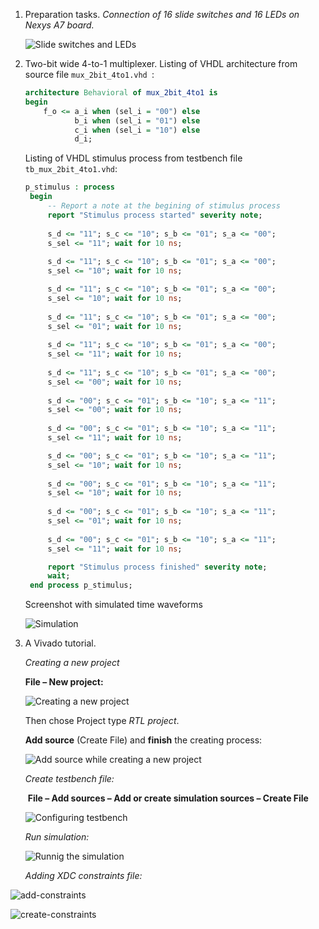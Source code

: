 1. Preparation tasks.
   *Connection of 16 slide switches and 16 LEDs on Nexys A7 board.*

   ![Slide switches and LEDs](Images/slide-switches.png)
   
   
   
2. Two-bit wide 4-to-1 multiplexer.
   Listing of VHDL architecture from source file `mux_2bit_4to1.vhd `:

   ```vhdl
   architecture Behavioral of mux_2bit_4to1 is
   begin  
       f_o <= a_i when (sel_i = "00") else
              b_i when (sel_i = "01") else
              c_i when (sel_i = "10") else
              d_i;
   ```

   Listing of VHDL stimulus process from testbench file `tb_mux_2bit_4to1.vhd`:

   ```vhdl
   p_stimulus : process
    begin
        -- Report a note at the begining of stimulus process
        report "Stimulus process started" severity note;
        
        s_d <= "11"; s_c <= "10"; s_b <= "01"; s_a <= "00";
        s_sel <= "11"; wait for 10 ns;
        
        s_d <= "11"; s_c <= "10"; s_b <= "01"; s_a <= "00";
        s_sel <= "10"; wait for 10 ns;
   
        s_d <= "11"; s_c <= "10"; s_b <= "01"; s_a <= "00";
        s_sel <= "10"; wait for 10 ns;
        
        s_d <= "11"; s_c <= "10"; s_b <= "01"; s_a <= "00";
        s_sel <= "01"; wait for 10 ns;
        
        s_d <= "11"; s_c <= "10"; s_b <= "01"; s_a <= "00";
        s_sel <= "11"; wait for 10 ns;
        
        s_d <= "11"; s_c <= "10"; s_b <= "01"; s_a <= "00";
        s_sel <= "00"; wait for 10 ns;
        
        s_d <= "00"; s_c <= "01"; s_b <= "10"; s_a <= "11";
        s_sel <= "00"; wait for 10 ns;
        
        s_d <= "00"; s_c <= "01"; s_b <= "10"; s_a <= "11";
        s_sel <= "11"; wait for 10 ns;
   
        s_d <= "00"; s_c <= "01"; s_b <= "10"; s_a <= "11";
        s_sel <= "10"; wait for 10 ns;
        
        s_d <= "00"; s_c <= "01"; s_b <= "10"; s_a <= "11";
        s_sel <= "10"; wait for 10 ns;
        
        s_d <= "00"; s_c <= "01"; s_b <= "10"; s_a <= "11";
        s_sel <= "01"; wait for 10 ns;
        
        s_d <= "00"; s_c <= "01"; s_b <= "10"; s_a <= "11";
        s_sel <= "11"; wait for 10 ns;
   
        report "Stimulus process finished" severity note;
        wait;
    end process p_stimulus;
   ```


   Screenshot with simulated time waveforms

   ![Simulation](Images/mux_2bit_4to1_simulation.png)

   

3. A Vivado tutorial. 

   *Creating a new project*

   **File – New project:**

   ![Creating a new project](Images/vivaldo_new-project.png)

   Then chose Project type *RTL project*. 

   **Add source** (Create File) and **finish** the creating process:

   ![Add source while creating a new project](Images/vivaldo_add-source.png)

   *Create testbench file:*

   ​	**File – Add sources – Add or create simulation sources – Create File**

   ![Configuring testbench](Images/vivaldo_add-testbench.png)

   *Run simulation:*
   
   ![Runnig the simulation](Images/vivaldo_run-simulation.png)
   
   *Adding XDC constraints file:*

![add-constraints](Images/vivaldo_add-constraints.png)

![create-constraints](Images/vivaldo_create-constraints.png)